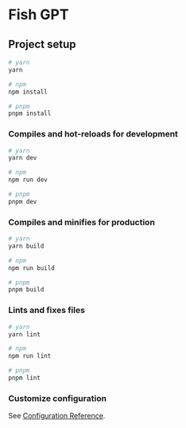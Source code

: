 # Fish GPT

## Project setup

```bash
# yarn
yarn

# npm
npm install

# pnpm
pnpm install
```

### Compiles and hot-reloads for development

```bash
# yarn
yarn dev

# npm
npm run dev

# pnpm
pnpm dev
```

### Compiles and minifies for production

```bash
# yarn
yarn build

# npm
npm run build

# pnpm
pnpm build
```

### Lints and fixes files

```bash
# yarn
yarn lint

# npm
npm run lint

# pnpm
pnpm lint
```

### Customize configuration

See [Configuration Reference](https://vitejs.dev/config/).

